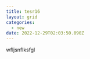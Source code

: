 ```yaml
---
title: tesr16
layout: grid
categories:
  - new
date: 2022-12-29T02:03:50.090Z
---
```

w﻿fljsnflksfgl